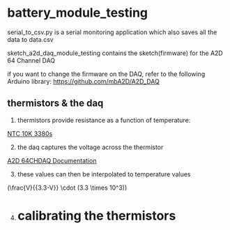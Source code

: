 # battery_module_testing

serial_to_csv.py is a serial monitoring application which also saves all the data to data.csv

sketch_a2d_daq_module_testing contains the sketch(firmware) for the A2D 64 Channel DAQ

if you want to change the firmware on the DAQ, refer to the following Arduino library: https://github.com/mbA2D/A2D_DAQ

## thermistors & the daq

1. thermistors provide resistance as a function of temperature:

[NTC 10K 3380s](https://octopart.com/nxrt15xh103fa1b030-murata-25915268)

2. the daq captures the voltage across the thermistor

[A2D 64CHDAQ Documentation](</module_testing_daq/A2D%2064CHDAQ%20Documentation%20(Draft).pdf>)

3. these values can then be interpolated to temperature values

\(\frac{V}{{3.3-V}} \cdot (3.3 \times 10^3)\)

4. # calibrating the thermistors
